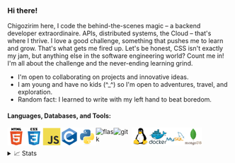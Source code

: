 ### Hi there!

Chigozirim here, I code the behind-the-scenes magic – a backend developer extraordinaire. APIs, distributed systems, the Cloud – that's where I thrive.  I love a good challenge, something that pushes me to learn and grow. That's what gets me fired up.
Let's be honest, CSS isn't exactly my jam, but anything else in the software engineering world? Count me in! I'm all about the challenge and the never-ending learning grind.

* I'm open to collaborating on projects and innovative ideas.
* I am young and have no kids (^_^) so I'm open to adventures, travel, and exploration.
* Random fact: I learned to write with my left hand to beat boredom.

#### Languages, Databases, and Tools:
<p align="left"> <a href="https://www.cprogramming.com/" target="_blank" rel="noreferrer">

 <img align="left" src="https://raw.githubusercontent.com/devicons/devicon/master/icons/html5/html5-original-wordmark.svg" alt="html5" width="40" height="40"/> </a> <a href="https://www.linux.org/" target="_blank" rel="noreferrer">   <img align="left" src="https://raw.githubusercontent.com/devicons/devicon/master/icons/css3/css3-original-wordmark.svg" alt="css3" width="40" height="40"/> </a> <a href="https://www.docker.com/" target="_blank" rel="noreferrer">      <img align="left" src="https://raw.githubusercontent.com/devicons/devicon/master/icons/javascript/javascript-original.svg" alt="javascript" width="40" height="40"/> </a> <a href="https://www.mysql.com/" target="_blank" rel="noreferrer">      <img align="left" src="https://raw.githubusercontent.com/devicons/devicon/master/icons/c/c-original.svg" alt="c" width="40" height="40"/> </a> <a href="https://www.docker.com/" target="_blank" rel="noreferrer">      <img align="left" src="https://raw.githubusercontent.com/devicons/devicon/master/icons/python/python-original.svg" alt="python" width="40" height="40"/> <img align="left" src="https://www.vectorlogo.zone/logos/pocoo_flask/pocoo_flask-icon.svg" alt="flask" width="40" height="40"/> </a> <a href="https://git-scm.com/" target="_blank" rel="noreferrer">      <img align="left" src="https://www.vectorlogo.zone/logos/git-scm/git-scm-icon.svg" alt="git" width="40" height="40"/> </a> <a href="https://developer.mozilla.org/en-US/docs/Web/JavaScript" target="_blank" rel="noreferrer"> <img align="left" src="https://raw.githubusercontent.com/devicons/devicon/master/icons/linux/linux-original.svg" alt="linux" width="40" height="40"/> </a> <a href="https://www.mysql.com/" target="_blank" rel="noreferrer">    <img align="left" src="https://raw.githubusercontent.com/devicons/devicon/master/icons/docker/docker-original-wordmark.svg" alt="docker" width="40" height="40"/> </a> <a href="https://flask.palletsprojects.com/" target="_blank" rel="noreferrer">      <img align="left" src="https://raw.githubusercontent.com/devicons/devicon/master/icons/mysql/mysql-original-wordmark.svg" alt="mysql" width="40" height="40"/> </a> <a href="https://www.postgresql.org" target="_blank" rel="noreferrer">      <img align="left" src="https://raw.githubusercontent.com/devicons/devicon/master/icons/mongodb/mongodb-original-wordmark.svg" alt="postgresql" width="40" height="40"/> </a> <a href="https://www.python.org" target="_blank" rel="noreferrer">   
 </a> </p>

<br>
<details>
<summary>📈 Stats</summary>
<br>
My Github Stats

![](http://github-profile-summary-cards.vercel.app/api/cards/profile-details?username=cgzirim&theme=dracula) 

![](http://github-profile-summary-cards.vercel.app/api/cards/repos-per-language?username=cgzirim&theme=dracula) 
![](http://github-profile-summary-cards.vercel.app/api/cards/most-commit-language?username=cgzirim&theme=dracula)

</details>
